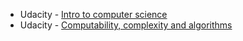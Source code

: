 - Udacity - [Intro to computer science](https://www.udacity.com/course/progress#!/c-cs101)
- Udacity - [Computability, complexity and algorithms](https://www.udacity.com/course/ud061)
